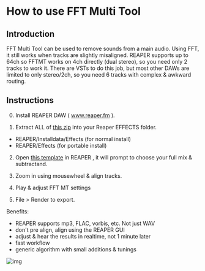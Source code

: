 # How to use FFT Multi Tool

Introduction
---
FFT Multi Tool can be used to remove sounds from a main audio. Using FFT, it still works when tracks are slightly misaligned. REAPER supports up to 64ch so FFTMT works on 4ch directly (dual stereo), so you need only 2 tracks to work it. There are VSTs to do this job, but most other DAWs are limited to only stereo/2ch, so you need 6 tracks with complex & awkward routing.

Instructions
---
0. Install REAPER DAW (  www.reaper.fm ). 

1. Extract ALL of [this zip](https://github.com/junh1024/Reaper-Surround/archive/master.zip) into your Reaper EFFECTS folder. 

- REAPER/Installdata/Effects (for normal install)
- REAPER/Effects (for portable install)

2. Open [this template](https://cdn.discordapp.com/attachments/397574988657328132/749033717888057374/FFTMT_L_subtract_template.rpp) in REAPER , it will prompt to choose your full mix & subtractand.


3. Zoom in using mousewheel & align tracks.

4. Play & adjust FFT MT settings

5. File > Render to export.

Benefits:

- REAPER supports mp3, FLAC, vorbis, etc. Not just WAV
- don't pre align, align using the REAPER GUI
- adjust & hear the results in realtime, not 1 minute later
- fast workflow
- generic algorithm with small additions & tunings

![img](https://i.imgur.com/3XkpIoe.png)